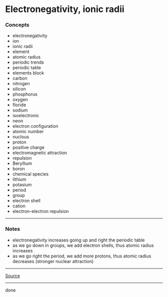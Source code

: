 # Electronegativity, ionic radii

### Concepts

- electronegativity
- ion
- ionic radii
- element
- atomic radius
- periodic trends
- periodic table
- elements block
- carbon
- nitrogen
- silicon
- phosphorus
- oxygen
- floride
- sodium
- isoelectronic
- neon
- electron configuration
- atomic number
- nuclous
- proton
- positive charge
- electromagnetic attraction
- repulsion
- Beryllium
- boron
- chemical species
- lithium
- potasium
- period
- group
- electron shell
- cation
- electron-electron repulsion

---

### Notes

- electronegativity increases going up and right the periodic table
- as we go down in groups, we add electron shells, thus atomic radius increases
- as we go right the period, we add more protons, thus atomic radius decreases (stronger nuclear attraction)

---

[Source](https://youtu.be/Sw7Jn8wKPnA)

---

done